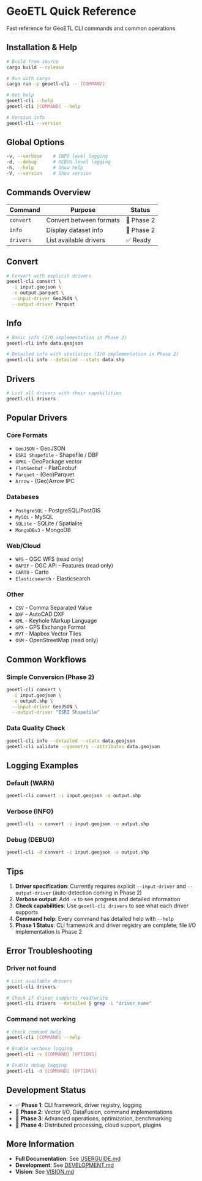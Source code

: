 # GeoETL Quick Reference

Fast reference for GeoETL CLI commands and common operations.

## Installation & Help

```bash
# Build from source
cargo build --release

# Run with cargo
cargo run -p geoetl-cli -- [COMMAND]

# Get help
geoetl-cli --help
geoetl-cli [COMMAND] --help

# Version info
geoetl-cli --version
```

## Global Options

```bash
-v, --verbose    # INFO level logging
-d, --debug      # DEBUG level logging
-h, --help       # Show help
-V, --version    # Show version
```

## Commands Overview

| Command | Purpose | Status |
|---------|---------|--------|
| `convert` | Convert between formats | 🚧 Phase 2 |
| `info` | Display dataset info | 🚧 Phase 2 |
| `drivers` | List available drivers | ✅ Ready |

## Convert

```bash
# Convert with explicit drivers
geoetl-cli convert \
  -i input.geojson \
  -o output.parquet \
  --input-driver GeoJSON \
  --output-driver Parquet
```

## Info

```bash
# Basic info (I/O implementation in Phase 2)
geoetl-cli info data.geojson

# Detailed info with statistics (I/O implementation in Phase 2)
geoetl-cli info --detailed --stats data.shp
```

## Drivers

```bash
# List all drivers with their capabilities
geoetl-cli drivers
```

## Popular Drivers

### Core Formats
- `GeoJSON` - GeoJSON
- `ESRI Shapefile` - Shapefile / DBF
- `GPKG` - GeoPackage vector
- `FlatGeobuf` - FlatGeobuf
- `Parquet` - (Geo)Parquet
- `Arrow` - (Geo)Arrow IPC

### Databases
- `PostgreSQL` - PostgreSQL/PostGIS
- `MySQL` - MySQL
- `SQLite` - SQLite / Spatialite
- `MongoDBv3` - MongoDB

### Web/Cloud
- `WFS` - OGC WFS (read only)
- `OAPIF` - OGC API - Features (read only)
- `CARTO` - Carto
- `Elasticsearch` - Elasticsearch

### Other
- `CSV` - Comma Separated Value
- `DXF` - AutoCAD DXF
- `KML` - Keyhole Markup Language
- `GPX` - GPS Exchange Format
- `MVT` - Mapbox Vector Tiles
- `OSM` - OpenStreetMap (read only)

## Common Workflows

### Simple Conversion (Phase 2)
```bash
geoetl-cli convert \
  -i input.geojson \
  -o output.shp \
  --input-driver GeoJSON \
  --output-driver "ESRI Shapefile"
```

### Data Quality Check
```bash
geoetl-cli info --detailed --stats data.geojson
geoetl-cli validate --geometry --attributes data.geojson
```

## Logging Examples

### Default (WARN)
```bash
geoetl-cli convert -i input.geojson -o output.shp
```

### Verbose (INFO)
```bash
geoetl-cli -v convert -i input.geojson -o output.shp
```

### Debug (DEBUG)
```bash
geoetl-cli -d convert -i input.geojson -o output.shp
```

## Tips

1. **Driver specification**: Currently requires explicit `--input-driver` and `--output-driver` (auto-detection coming in Phase 2)
2. **Verbose output**: Add `-v` to see progress and detailed information
3. **Check capabilities**: Use `geoetl-cli drivers` to see what each driver supports
4. **Command help**: Every command has detailed help with `--help`
5. **Phase 1 Status**: CLI framework and driver registry are complete; file I/O implementation is Phase 2

## Error Troubleshooting

### Driver not found
```bash
# List available drivers
geoetl-cli drivers

# Check if driver supports read/write
geoetl-cli drivers --detailed | grep -i "driver_name"
```

### Command not working
```bash
# Check command help
geoetl-cli [COMMAND] --help

# Enable verbose logging
geoetl-cli -v [COMMAND] [OPTIONS]

# Enable debug logging
geoetl-cli -d [COMMAND] [OPTIONS]
```

## Development Status

- ✅ **Phase 1**: CLI framework, driver registry, logging
- 🚧 **Phase 2**: Vector I/O, DataFusion, command implementations
- 📅 **Phase 3**: Advanced operations, optimization, benchmarking
- 🔮 **Phase 4**: Distributed processing, cloud support, plugins

## More Information

- **Full Documentation**: See [USERGUIDE.md](USERGUIDE.md)
- **Development**: See [DEVELOPMENT.md](DEVELOPMENT.md)
- **Vision**: See [VISION.md](VISION.md)
